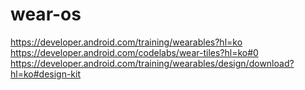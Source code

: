 # wear-os

https://developer.android.com/training/wearables?hl=ko
https://developer.android.com/codelabs/wear-tiles?hl=ko#0
https://developer.android.com/training/wearables/design/download?hl=ko#design-kit

